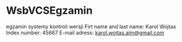 # WsbVCSEgzamin
egzamin systemy kontroli wersji
Firt name and last name: Karol Wojtas
Index number: 45667
E-mail adress: karol.wojtas.aim@gmail.com